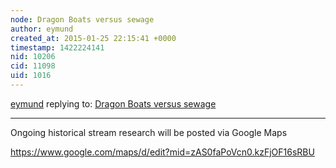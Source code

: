 ```yaml
---
node: Dragon Boats versus sewage
author: eymund
created_at: 2015-01-25 22:15:41 +0000
timestamp: 1422224141
nid: 10206
cid: 11098
uid: 1016
---
```




[eymund](../profile/eymund) replying to: [Dragon Boats versus sewage](../notes/eymund/03-19-2014/dragon-boats-verses-sewage)

----
Ongoing historical stream research will be posted via Google Maps

https://www.google.com/maps/d/edit?mid=zAS0faPoVcn0.kzFjOF16sRBU